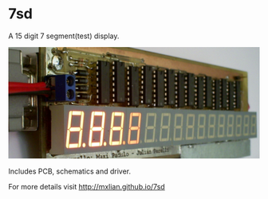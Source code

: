 7sd
===

A 15 digit 7 segment(test) display.

![](https://github.com/mxlian/7sd/blob/master/finished.jpg)

Includes PCB, schematics and driver.

For more details visit http://mxlian.github.io/7sd
